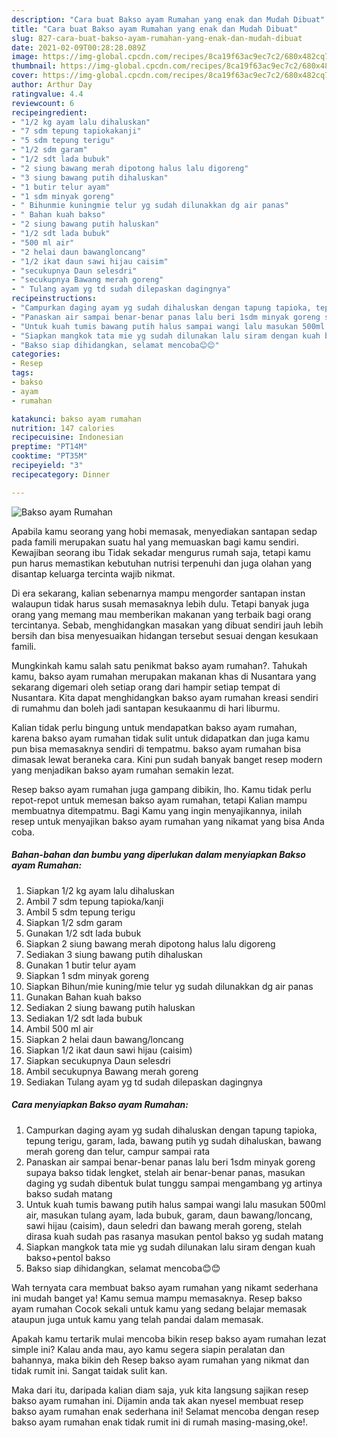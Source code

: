 ```yaml
---
description: "Cara buat Bakso ayam Rumahan yang enak dan Mudah Dibuat"
title: "Cara buat Bakso ayam Rumahan yang enak dan Mudah Dibuat"
slug: 827-cara-buat-bakso-ayam-rumahan-yang-enak-dan-mudah-dibuat
date: 2021-02-09T00:28:28.089Z
image: https://img-global.cpcdn.com/recipes/8ca19f63ac9ec7c2/680x482cq70/bakso-ayam-rumahan-foto-resep-utama.jpg
thumbnail: https://img-global.cpcdn.com/recipes/8ca19f63ac9ec7c2/680x482cq70/bakso-ayam-rumahan-foto-resep-utama.jpg
cover: https://img-global.cpcdn.com/recipes/8ca19f63ac9ec7c2/680x482cq70/bakso-ayam-rumahan-foto-resep-utama.jpg
author: Arthur Day
ratingvalue: 4.4
reviewcount: 6
recipeingredient:
- "1/2 kg ayam lalu dihaluskan"
- "7 sdm tepung tapiokakanji"
- "5 sdm tepung terigu"
- "1/2 sdm garam"
- "1/2 sdt lada bubuk"
- "2 siung bawang merah dipotong halus lalu digoreng"
- "3 siung bawang putih dihaluskan"
- "1 butir telur ayam"
- "1 sdm minyak goreng"
- " Bihunmie kuningmie telur yg sudah dilunakkan dg air panas"
- " Bahan kuah bakso"
- "2 siung bawang putih haluskan"
- "1/2 sdt lada bubuk"
- "500 ml air"
- "2 helai daun bawangloncang"
- "1/2 ikat daun sawi hijau caisim"
- "secukupnya Daun selesdri"
- "secukupnya Bawang merah goreng"
- " Tulang ayam yg td sudah dilepaskan dagingnya"
recipeinstructions:
- "Campurkan daging ayam yg sudah dihaluskan dengan tapung tapioka, tepung terigu, garam, lada, bawang putih yg sudah dihaluskan, bawang merah goreng dan telur, campur sampai rata"
- "Panaskan air sampai benar-benar panas lalu beri 1sdm minyak goreng supaya bakso tidak lengket, stelah air benar-benar panas, masukan daging yg sudah dibentuk bulat tunggu sampai mengambang yg artinya bakso sudah matang"
- "Untuk kuah tumis bawang putih halus sampai wangi lalu masukan 500ml air, masukan tulang ayam, lada bubuk, garam, daun bawang/loncang, sawi hijau (caisim), daun seledri dan bawang merah goreng, stelah dirasa kuah sudah pas rasanya masukan pentol bakso yg sudah matang"
- "Siapkan mangkok tata mie yg sudah dilunakan lalu siram dengan kuah bakso+pentol bakso"
- "Bakso siap dihidangkan, selamat mencoba😊😊"
categories:
- Resep
tags:
- bakso
- ayam
- rumahan

katakunci: bakso ayam rumahan 
nutrition: 147 calories
recipecuisine: Indonesian
preptime: "PT14M"
cooktime: "PT35M"
recipeyield: "3"
recipecategory: Dinner

---
```



![Bakso ayam Rumahan](https://img-global.cpcdn.com/recipes/8ca19f63ac9ec7c2/680x482cq70/bakso-ayam-rumahan-foto-resep-utama.jpg)

Apabila kamu seorang yang hobi memasak, menyediakan santapan sedap pada famili merupakan suatu hal yang memuaskan bagi kamu sendiri. Kewajiban seorang ibu Tidak sekadar mengurus rumah saja, tetapi kamu pun harus memastikan kebutuhan nutrisi terpenuhi dan juga olahan yang disantap keluarga tercinta wajib nikmat.

Di era  sekarang, kalian sebenarnya mampu mengorder santapan instan walaupun tidak harus susah memasaknya lebih dulu. Tetapi banyak juga orang yang memang mau memberikan makanan yang terbaik bagi orang tercintanya. Sebab, menghidangkan masakan yang dibuat sendiri jauh lebih bersih dan bisa menyesuaikan hidangan tersebut sesuai dengan kesukaan famili. 



Mungkinkah kamu salah satu penikmat bakso ayam rumahan?. Tahukah kamu, bakso ayam rumahan merupakan makanan khas di Nusantara yang sekarang digemari oleh setiap orang dari hampir setiap tempat di Nusantara. Kita dapat menghidangkan bakso ayam rumahan kreasi sendiri di rumahmu dan boleh jadi santapan kesukaanmu di hari liburmu.

Kalian tidak perlu bingung untuk mendapatkan bakso ayam rumahan, karena bakso ayam rumahan tidak sulit untuk didapatkan dan juga kamu pun bisa memasaknya sendiri di tempatmu. bakso ayam rumahan bisa dimasak lewat beraneka cara. Kini pun sudah banyak banget resep modern yang menjadikan bakso ayam rumahan semakin lezat.

Resep bakso ayam rumahan juga gampang dibikin, lho. Kamu tidak perlu repot-repot untuk memesan bakso ayam rumahan, tetapi Kalian mampu membuatnya ditempatmu. Bagi Kamu yang ingin menyajikannya, inilah resep untuk menyajikan bakso ayam rumahan yang nikamat yang bisa Anda coba.

<!--inarticleads1-->

##### Bahan-bahan dan bumbu yang diperlukan dalam menyiapkan Bakso ayam Rumahan:

1. Siapkan 1/2 kg ayam lalu dihaluskan
1. Ambil 7 sdm tepung tapioka/kanji
1. Ambil 5 sdm tepung terigu
1. Siapkan 1/2 sdm garam
1. Gunakan 1/2 sdt lada bubuk
1. Siapkan 2 siung bawang merah dipotong halus lalu digoreng
1. Sediakan 3 siung bawang putih dihaluskan
1. Gunakan 1 butir telur ayam
1. Siapkan 1 sdm minyak goreng
1. Siapkan  Bihun/mie kuning/mie telur yg sudah dilunakkan dg air panas
1. Gunakan  Bahan kuah bakso
1. Sediakan 2 siung bawang putih haluskan
1. Sediakan 1/2 sdt lada bubuk
1. Ambil 500 ml air
1. Siapkan 2 helai daun bawang/loncang
1. Siapkan 1/2 ikat daun sawi hijau (caisim)
1. Siapkan secukupnya Daun selesdri
1. Ambil secukupnya Bawang merah goreng
1. Sediakan  Tulang ayam yg td sudah dilepaskan dagingnya




<!--inarticleads2-->

##### Cara menyiapkan Bakso ayam Rumahan:

1. Campurkan daging ayam yg sudah dihaluskan dengan tapung tapioka, tepung terigu, garam, lada, bawang putih yg sudah dihaluskan, bawang merah goreng dan telur, campur sampai rata
1. Panaskan air sampai benar-benar panas lalu beri 1sdm minyak goreng supaya bakso tidak lengket, stelah air benar-benar panas, masukan daging yg sudah dibentuk bulat tunggu sampai mengambang yg artinya bakso sudah matang
1. Untuk kuah tumis bawang putih halus sampai wangi lalu masukan 500ml air, masukan tulang ayam, lada bubuk, garam, daun bawang/loncang, sawi hijau (caisim), daun seledri dan bawang merah goreng, stelah dirasa kuah sudah pas rasanya masukan pentol bakso yg sudah matang
1. Siapkan mangkok tata mie yg sudah dilunakan lalu siram dengan kuah bakso+pentol bakso
1. Bakso siap dihidangkan, selamat mencoba😊😊




Wah ternyata cara membuat bakso ayam rumahan yang nikamt sederhana ini mudah banget ya! Kamu semua mampu memasaknya. Resep bakso ayam rumahan Cocok sekali untuk kamu yang sedang belajar memasak ataupun juga untuk kamu yang telah pandai dalam memasak.

Apakah kamu tertarik mulai mencoba bikin resep bakso ayam rumahan lezat simple ini? Kalau anda mau, ayo kamu segera siapin peralatan dan bahannya, maka bikin deh Resep bakso ayam rumahan yang nikmat dan tidak rumit ini. Sangat taidak sulit kan. 

Maka dari itu, daripada kalian diam saja, yuk kita langsung sajikan resep bakso ayam rumahan ini. Dijamin anda tak akan nyesel membuat resep bakso ayam rumahan enak sederhana ini! Selamat mencoba dengan resep bakso ayam rumahan enak tidak rumit ini di rumah masing-masing,oke!.

